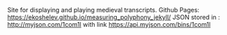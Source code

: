 Site for displaying and playing medieval transcripts.
Github Pages:
https://ekoshelev.github.io/measuring_polyphony_jekyll/
JSON stored in : http://myjson.com/1com1l with link https://api.myjson.com/bins/1com1l
